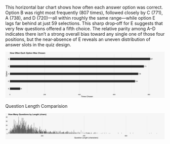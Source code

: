 This horizontal bar chart shows how often each answer option was correct. Option B was right most frequently (807 times), followed closely by C (771), A (738), and D (720)—all within roughly the same range—while option E lags far behind at just 59 selections. This sharp drop‐off for E suggests that very few questions offered a fifth choice. The relative parity among A–D indicates there isn’t a strong overall bias toward any single one of those four positions, but the near‐absence of E reveals an uneven distribution of answer slots in the quiz design.

![Option Relative](output/frequency.png)

Question Length Comparision

![Question Length](output/quiz_question_length.png)
